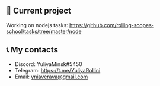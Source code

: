 ## :pushpin: Current project

Working on nodejs tasks: https://github.com/rolling-scopes-school/tasks/tree/master/node

## :telephone_receiver: My contacts

- Discord: YuliyaMinsk#5450
- Telegram: https://t.me/YuliyaRollini
- Email: yniaverava@gmail.com
